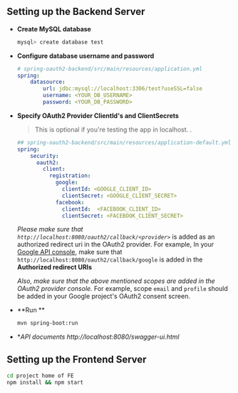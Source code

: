 ## Setting up the Backend Server

+ **Create MySQL database**

	```bash
	mysql> create database test
	```

+ **Configure database username and password**

	```yml
	# spring-oauth2-backend/src/main/resources/application.yml
	spring:
	    datasource:
	        url: jdbc:mysql://localhost:3306/test?useSSL=false
	        username: <YOUR_DB_USERNAME>
	        password: <YOUR_DB_PASSWORD>
	```

+ **Specify OAuth2 Provider ClientId's and ClientSecrets**
	
	> This is optional if you're testing the app in localhost. .

	```yml
	## spring-oauth2-backend/src/main/resources/application-default.yml
	spring:
        security:
          oauth2:
            client:
              registration:
                google:
                  clientId: <GOOGLE_CLIENT_ID>
                  clientSecret: <GOOGLE_CLIENT_SECRET>
                facebook:
                  clientId:  <FACEBOOK_CLIENT_ID>
                  clientSecret: <FACEBOOK_CLIENT_SECRET>

	```

	*Please make sure that `http://localhost:8080/oauth2/callback/<provider>`* is added as an authorized redirect uri in the OAuth2 provider. For example, In your [Google API console](https://console.developers.google.com/projectselector/apis/credentials?pli=1), make sure that `http://localhost:8080/oauth2/callback/google` is added in the **Authorized redirect URIs**

	*Also, make sure that the above mentioned scopes are added in the OAuth2 provider console.*	For example, scope `email` and `profile` should be added in your Google project's OAuth2 consent screen.

+ **Run **

	```bash
	mvn spring-boot:run
	```

+ **API documents http://localhost:8080/swagger-ui.html*

## Setting up the Frontend Server

```bash
cd project home of FE
npm install && npm start
```